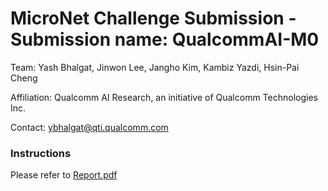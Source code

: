 # MicroNet Challenge Submission - Submission name: QualcommAI-M0
Team: Yash Bhalgat, Jinwon Lee, Jangho Kim, Kambiz Yazdi, Hsin-Pai Cheng

Affiliation: Qualcomm AI Research, an initiative of Qualcomm Technologies Inc.

Contact: ybhalgat@qti.qualcomm.com

### Instructions
Please refer to [Report.pdf](Report.pdf)
